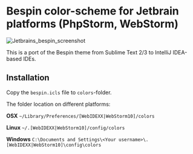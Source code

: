 # Bespin color-scheme for Jetbrain platforms (PhpStorm, WebStorm)

![Jetbrains_bespin_screenshot](https://raw.github.com/villeristi/jetbrains-bespin/master/screenshot.png)

This is a port of the Bespin theme from Sublime Text 2/3 to IntelliJ IDEA-based IDEs.

## Installation

Copy the `bespin.icls` file to `colors`-folder.

The folder location on different platforms:

**OSX**
`~/Library/Preferences/[WebIDEXX|WebStorm10]/colors`

**Linux**
`~/.[WebIDEXX|WebStorm10]/config/colors`

**Windows**
`C:\Documents and Settings\<Your username>\.[WebIDEXX|WebStorm10]\config\colors`
